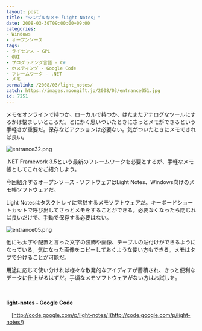 ```yaml
---
layout: post
title: "シンプルなメモ「Light Notes」"
date: 2008-03-30T09:00:00+09:00
categories:
- Windows
- オープンソース
tags: 
- ライセンス - GPL
- GUI
- プログラミング言語 - C#
- ホスティング - Google Code
- フレームワーク - .NET
- メモ
permalink: /2008/03/light_notes/
catch: https://images.moongift.jp/2008/03/entrance051.jpg
id: 7251
---
```

メモをオンラインで持つか、ローカルで持つか、はたまたアナログなツールにするかは悩ましいところだ。とにかく思いついたときにさっとメモができるという手軽さが重要だ。保存などアクションは必要ない。気がついたときにメモできれば良い。

  

![entrance32.png](https://images.moongift.jp/2008/03/entrance32.jpg)

  

.NET Framework 3.5という最新のフレームワークを必要とするが、手軽なメモ帳としてこれをご紹介しよう。

  

今回紹介するオープンソース・ソフトウェアはLight Notes、Windows向けのメモ帳ソフトウェアだ。

  
  
<!--more-->  

Light Notesはタスクトレイに常駐するメモソフトウェアだ。キーボードショートカットで呼び出してさっとメモをすることができる。必要なくなったら閉じれば良いだけで、手動で保存する必要はない。

  

![entrance05.png](https://images.moongift.jp/2008/03/entrance051.jpg)

  

他にも太字や配置と言った文字の装飾や画像、テーブルの貼付けができるようになっている。気になった画像をコピーしておくような使い方もできる。メモはタブで分けることが可能だ。

  

用途に応じて使い分ければ様々な散発的なアイディアが蓄積され、きっと便利なデータに仕上がるはずだ。手頃なメモソフトウェアがない方はお試しを。

  

　

  

**light-notes - Google Code**  
  
　[http://code.google.com/p/light-notes/](http://code.google.com/p/light-notes/)

  
